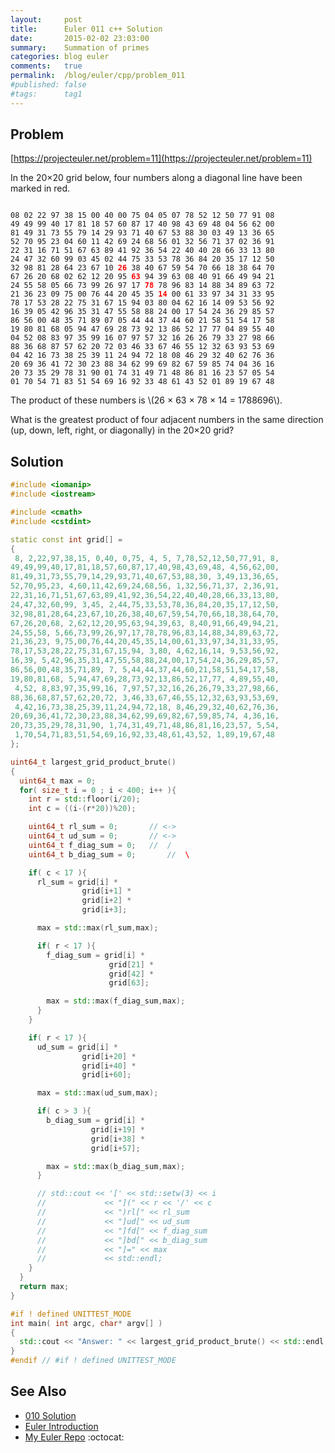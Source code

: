 ```yaml
---
layout:     post
title:      Euler 011 c++ Solution
date:       2015-02-02 23:03:00
summary:    Summation of primes
categories: blog euler
comments:   true
permalink:  /blog/euler/cpp/problem_011
#published: false
#tags:      tag1
---
```


## Problem

[https://projecteuler.net/problem=11](https://projecteuler.net/problem=11)

In the 20×20 grid below, four numbers along a diagonal line have been marked in red.

<div class="highlight"><pre><code class="language-text" data-lang="text">
08 02 22 97 38 15 00 40 00 75 04 05 07 78 52 12 50 77 91 08
49 49 99 40 17 81 18 57 60 87 17 40 98 43 69 48 04 56 62 00
81 49 31 73 55 79 14 29 93 71 40 67 53 88 30 03 49 13 36 65
52 70 95 23 04 60 11 42 69 24 68 56 01 32 56 71 37 02 36 91
22 31 16 71 51 67 63 89 41 92 36 54 22 40 40 28 66 33 13 80
24 47 32 60 99 03 45 02 44 75 33 53 78 36 84 20 35 17 12 50
32 98 81 28 64 23 67 10 <span style="color:#ff0000;"><b>26</b></span> 38 40 67 59 54 70 66 18 38 64 70
67 26 20 68 02 62 12 20 95 <span style="color:#ff0000;"><b>63</b></span> 94 39 63 08 40 91 66 49 94 21
24 55 58 05 66 73 99 26 97 17 <span style="color:#ff0000;"><b>78</b></span> 78 96 83 14 88 34 89 63 72
21 36 23 09 75 00 76 44 20 45 35 <span style="color:#ff0000;"><b>14</b></span> 00 61 33 97 34 31 33 95
78 17 53 28 22 75 31 67 15 94 03 80 04 62 16 14 09 53 56 92
16 39 05 42 96 35 31 47 55 58 88 24 00 17 54 24 36 29 85 57
86 56 00 48 35 71 89 07 05 44 44 37 44 60 21 58 51 54 17 58
19 80 81 68 05 94 47 69 28 73 92 13 86 52 17 77 04 89 55 40
04 52 08 83 97 35 99 16 07 97 57 32 16 26 26 79 33 27 98 66
88 36 68 87 57 62 20 72 03 46 33 67 46 55 12 32 63 93 53 69
04 42 16 73 38 25 39 11 24 94 72 18 08 46 29 32 40 62 76 36
20 69 36 41 72 30 23 88 34 62 99 69 82 67 59 85 74 04 36 16
20 73 35 29 78 31 90 01 74 31 49 71 48 86 81 16 23 57 05 54
01 70 54 71 83 51 54 69 16 92 33 48 61 43 52 01 89 19 67 48
</code></pre></div>

The product of these numbers is \\(26 × 63 × 78 × 14 = 1788696\\).

What is the greatest product of four adjacent numbers in the same direction (up, down, left, right, or diagonally) in the 20×20 grid?

## Solution

``` cpp
#include <iomanip>
#include <iostream>

#include <cmath>
#include <cstdint>

static const int grid[] =
{
 8, 2,22,97,38,15, 0,40, 0,75, 4, 5, 7,78,52,12,50,77,91, 8,
49,49,99,40,17,81,18,57,60,87,17,40,98,43,69,48, 4,56,62,00,
81,49,31,73,55,79,14,29,93,71,40,67,53,88,30, 3,49,13,36,65,
52,70,95,23, 4,60,11,42,69,24,68,56, 1,32,56,71,37, 2,36,91,
22,31,16,71,51,67,63,89,41,92,36,54,22,40,40,28,66,33,13,80,
24,47,32,60,99, 3,45, 2,44,75,33,53,78,36,84,20,35,17,12,50,
32,98,81,28,64,23,67,10,26,38,40,67,59,54,70,66,18,38,64,70,
67,26,20,68, 2,62,12,20,95,63,94,39,63, 8,40,91,66,49,94,21,
24,55,58, 5,66,73,99,26,97,17,78,78,96,83,14,88,34,89,63,72,
21,36,23, 9,75,00,76,44,20,45,35,14,00,61,33,97,34,31,33,95,
78,17,53,28,22,75,31,67,15,94, 3,80, 4,62,16,14, 9,53,56,92,
16,39, 5,42,96,35,31,47,55,58,88,24,00,17,54,24,36,29,85,57,
86,56,00,48,35,71,89, 7, 5,44,44,37,44,60,21,58,51,54,17,58,
19,80,81,68, 5,94,47,69,28,73,92,13,86,52,17,77, 4,89,55,40,
 4,52, 8,83,97,35,99,16, 7,97,57,32,16,26,26,79,33,27,98,66,
88,36,68,87,57,62,20,72, 3,46,33,67,46,55,12,32,63,93,53,69,
 4,42,16,73,38,25,39,11,24,94,72,18, 8,46,29,32,40,62,76,36,
20,69,36,41,72,30,23,88,34,62,99,69,82,67,59,85,74, 4,36,16,
20,73,35,29,78,31,90, 1,74,31,49,71,48,86,81,16,23,57, 5,54,
 1,70,54,71,83,51,54,69,16,92,33,48,61,43,52, 1,89,19,67,48
};

uint64_t largest_grid_product_brute()
{
  uint64_t max = 0;
  for( size_t i = 0 ; i < 400; i++ ){
    int r = std::floor(i/20);
    int c = ((i-(r*20))%20);

    uint64_t rl_sum = 0;       // <->
    uint64_t ud_sum = 0;       // <->
    uint64_t f_diag_sum = 0;   //  /
    uint64_t b_diag_sum = 0;       //  \

    if( c < 17 ){
      rl_sum = grid[i] *
                grid[i+1] *
                grid[i+2] *
                grid[i+3];

      max = std::max(rl_sum,max);

      if( r < 17 ){
        f_diag_sum = grid[i] *
                      grid[21] *
                      grid[42] *
                      grid[63];

        max = std::max(f_diag_sum,max);
      }
    }

    if( r < 17 ){
      ud_sum = grid[i] *
                grid[i+20] *
                grid[i+40] *
                grid[i+60];

      max = std::max(ud_sum,max);

      if( c > 3 ){
        b_diag_sum = grid[i] *
                  grid[i+19] *
                  grid[i+38] *
                  grid[i+57];

        max = std::max(b_diag_sum,max);
      }

      // std::cout << '[' << std::setw(3) << i
      //             << "](" << r << '/' << c
      //             << ")rl[" << rl_sum
      //             << "]ud[" << ud_sum
      //             << "]fd[" << f_diag_sum
      //             << "]bd[" << b_diag_sum
      //             << "]=" << max
      //             << std::endl;
    }
  }
  return max;
}

#if ! defined UNITTEST_MODE
int main( int argc, char* argv[] )
{
  std::cout << "Answer: " << largest_grid_product_brute() << std::endl;
}
#endif // #if ! defined UNITTEST_MODE
```

## See Also
* [010 Solution]({{site.baseurl}}/blog/euler/cpp/problem_010)
* [Euler Introduction]({{site.baseurl}}/blog/euler/introduction)
* [My Euler Repo](https://github.com/tvarley/euler) :octocat:
